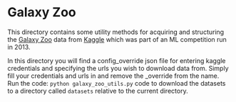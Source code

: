 # Galaxy Zoo 

This directory contains some utility methods for acquiring and structuring the [Galaxy Zoo](https://www.galaxyzoo.org) data
from [Kaggle](https://www.kaggle.com/c/galaxy-zoo-the-galaxy-challenge) which was part of an ML competition run in 2013.

In this directory you will find a config_override json file for entering kaggle credentials and specifying the urls you wish to
download data from. Simply fill your credentials and urls in and remove the _override from the name. Run the code:
`python galaxy_zoo_utils.py` code to download the datasets to a directory called `datasets` relative to the current directory.

